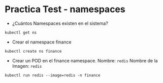 # Practica Test - namespaces

- ¿Cuántos Namespaces existen en el sistema?

```
kubectl get ns
```

- Crear el namespace finance

```
kubectl create ns finance
```

- Crear un POD en el finance namespace.
Nombre: ```redis```
Nombre de la Imagen: ```redis```

```
kubectl run redis --image=redis -n finance
```
